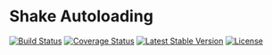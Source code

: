 # Shake Autoloading
[![Build Status](https://travis-ci.org/shake-php/autoloading.svg?branch=master)](https://travis-ci.org/shake-php/autoloading)
[![Coverage Status](https://coveralls.io/repos/github/shake-php/autoloading/badge.png?branch=master)](https://coveralls.io/github/shake-php/autoloading?branch=master&service=github)
[![Latest Stable Version](https://poser.pugx.org/shake-php/autoloading/v/stable)](https://packagist.org/packages/shake-php/autoloading)
[![License](https://poser.pugx.org/shake-php/autoloading/license)](https://packagist.org/packages/shake-php/autoloading)
